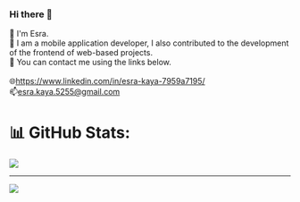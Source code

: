 ### Hi there 👋

<!--
**eskaya/eskaya** is a ✨ _special_ ✨ repository because its `README.md` (this file) appears on your GitHub profile.

Here are some ideas to get you started:

- 🔭 I’m currently working on ...
- 🌱 I’m currently learning ...
- 👯 I’m looking to collaborate on ...
- 🤔 I’m looking for help with ...
- 💬 Ask me about ...
- 📫 How to reach me: ...
- 😄 Pronouns: ...
- ⚡ Fun fact: ...
-->



💫 I'm Esra.<br>🔭 I am a mobile application developer, I also contributed to the development of the frontend of web-based projects.<br>💬 You can contact me using the links below.<br><br>🌐https://www.linkedin.com/in/esra-kaya-7959a7195/<br>📫esra.kaya.5255@gmail.com


# 📊 GitHub Stats:
![](https://github-readme-stats.vercel.app/api/top-langs/?username=eskaya&theme=radical&hide_border=false&include_all_commits=false&count_private=false&layout=compact)

---
[![](https://visitcount.itsvg.in/api?id=eskaya&icon=0&color=0)](https://visitcount.itsvg.in)

<!-- Proudly created with GPRM ( https://gprm.itsvg.in ) -->
